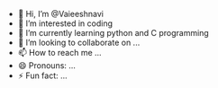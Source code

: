 - 👋 Hi, I’m @Vaieeshnavi
- 👀 I’m interested in coding 
- 🌱 I’m currently learning python and C programming 
- 💞️ I’m looking to collaborate on ...
- 📫 How to reach me ...
- 😄 Pronouns: ...
- ⚡ Fun fact: ...

<!---
Vaieeshnavi/Vaieeshnavi is a ✨ special ✨ repository because its `README.md` (this file) appears on your GitHub profile.
You can click the Preview link to take a look at your changes.
--->
